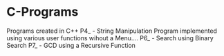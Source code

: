 # C-Programs
Programs created in C++
P4_ - String Manipulation Program implemented using various user functions wihout a Menu....
P6_ - Search using Binary Search
P7_ - GCD using a Recursive Function
